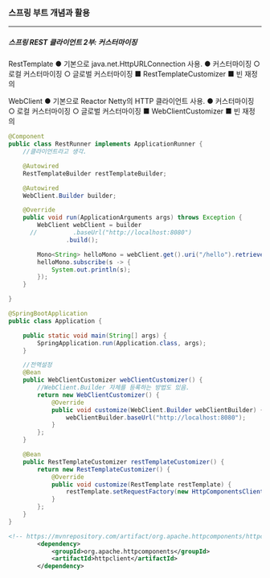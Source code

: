 <h3>스프링 부트 개념과 활용</h3>
<hr/>
<h5>스프링 REST 클라이언트 2부: 커스터마이징</h5>

RestTemplate
	● 기본으로 java.net.HttpURLConnection 사용.
	● 커스터마이징
		○ 로컬 커스터마이징
		○ 글로벌 커스터마이징
				■ RestTemplateCustomizer
				■ 빈 재정의

WebClient
		● 기본으로 Reactor Netty의 HTTP 클라이언트 사용.
		● 커스터마이징
				○ 로컬 커스터마이징
				○ 글로벌 커스터마이징
						■ WebClientCustomizer
						■ 빈 재정의

```java
@Component
public class RestRunner implements ApplicationRunner {
    //클라이언트라고 생각.

    @Autowired
    RestTemplateBuilder restTemplateBuilder;

    @Autowired
    WebClient.Builder builder;

    @Override
    public void run(ApplicationArguments args) throws Exception {
        WebClient webClient = builder
      //          .baseUrl("http://localhost:8080")
                .build();

        Mono<String> helloMono = webClient.get().uri("/hello").retrieve().bodyToMono(String.class); //간단하게 호출 가능.
        helloMono.subscribe(s -> {
            System.out.println(s);
        });
    }

}
```

```java
@SpringBootApplication
public class Application {

    public static void main(String[] args) {
        SpringApplication.run(Application.class, args);
    }

    //전역설정
    @Bean
    public WebClientCustomizer webClientCustomizer() {
        //WebClient.Builder 자체를 등록하는 방법도 있음.
        return new WebClientCustomizer() {
            @Override
            public void customize(WebClient.Builder webClientBuilder) {
                webClientBuilder.baseUrl("http://localhost:8080");
            }
        };
    }

    @Bean
    public RestTemplateCustomizer restTemplateCustomizer() {
        return new RestTemplateCustomizer() {
            @Override
            public void customize(RestTemplate restTemplate) {
                restTemplate.setRequestFactory(new HttpComponentsClientHttpRequestFactory()); //아파치 http client 를 사용하게 됨. 자바의 기본 http 커넥션을 사용하지 않음.
            }
        };
    }
}
```

```xml
<!-- https://mvnrepository.com/artifact/org.apache.httpcomponents/httpclient -->
        <dependency>
            <groupId>org.apache.httpcomponents</groupId>
            <artifactId>httpclient</artifactId>
        </dependency>
```

